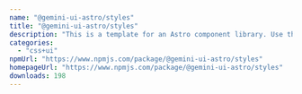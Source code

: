 ```yaml
---
name: "@gemini-ui-astro/styles"
title: "@gemini-ui-astro/styles"
description: "This is a template for an Astro component library. Use this template for writing components to use in multiple projects or publish to NPM."
categories:
  - "css+ui"
npmUrl: "https://www.npmjs.com/package/@gemini-ui-astro/styles"
homepageUrl: "https://www.npmjs.com/package/@gemini-ui-astro/styles"
downloads: 198
---
```

